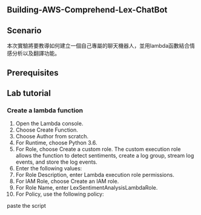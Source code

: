 ## Building-AWS-Comprehend-Lex-ChatBot

## Scenario
本次實驗將要教導如何建立一個自己專屬的聊天機器人，並用lambda函數結合情感分析以及翻譯功能。

## Prerequisites


## Lab tutorial
### Create a lambda function
1.  Open the Lambda console.
2.  Choose Create Function.
3.  Choose Author from scratch.
4.  For Runtime, choose Python 3.6.
5.  For Role, choose Create a custom role. The custom execution role allows the function to detect sentiments, create a log group, stream log events, and store the log events.
6.  Enter the following values:
7.  For Role Description, enter Lambda execution role permissions.
8.  For IAM Role, choose Create an IAM role.
9.  For Role Name, enter LexSentimentAnalysisLambdaRole.
10. For Policy, use the following policy:

paste the script

   

